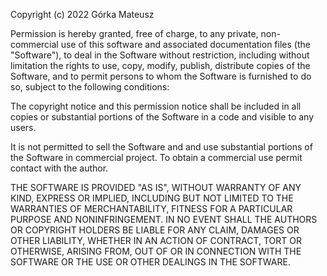 Copyright (c) 2022 Górka Mateusz

Permission is hereby granted, free of charge, to any private, non-commercial use of this software and associated documentation files (the "Software"), to deal in the Software without restriction, including without limitation the rights to use, copy, modify, publish, distribute copies of the Software, and to permit persons to whom the Software is furnished to do so, subject to the following conditions:

The copyright notice and this permission notice shall be included in all copies or substantial portions of the Software in a code and visible to any users.

It is not permitted to sell the Software and and use substantial portions of the Software in commercial project. To obtain a commercial use permit contact with the author.

THE SOFTWARE IS PROVIDED "AS IS", WITHOUT WARRANTY OF ANY KIND, EXPRESS OR IMPLIED, INCLUDING BUT NOT LIMITED TO THE WARRANTIES OF MERCHANTABILITY, FITNESS FOR A PARTICULAR PURPOSE AND NONINFRINGEMENT. IN NO EVENT SHALL THE AUTHORS OR COPYRIGHT HOLDERS BE LIABLE FOR ANY CLAIM, DAMAGES OR OTHER LIABILITY, WHETHER IN AN ACTION OF CONTRACT, TORT OR OTHERWISE, ARISING FROM, OUT OF OR IN CONNECTION WITH THE SOFTWARE OR THE USE OR OTHER DEALINGS IN THE SOFTWARE.
